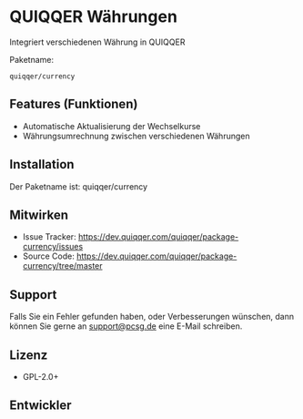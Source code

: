 QUIQQER Währungen
========

Integriert verschiedenen Währung in QUIQQER


Paketname:

    quiqqer/currency


Features (Funktionen)
--------

- Automatische Aktualisierung der Wechselkurse
- Währungsumrechnung zwischen verschiedenen Währungen


Installation
------------

Der Paketname ist: quiqqer/currency


Mitwirken
----------

- Issue Tracker: https://dev.quiqqer.com/quiqqer/package-currency/issues
- Source Code: https://dev.quiqqer.com/quiqqer/package-currency/tree/master


Support
-------

Falls Sie ein Fehler gefunden haben, oder Verbesserungen wünschen,
dann können Sie gerne an support@pcsg.de eine E-Mail schreiben.


Lizenz
-------

- GPL-2.0+

Entwickler
--------
